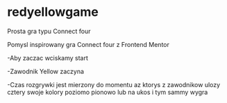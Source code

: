 # redyellowgame
Prosta gra typu Connect four

Pomysl inspirowany gra Connect four z Frontend Mentor 

-Aby zaczac wciskamy start

-Zawodnik Yellow zaczyna 

-Czas rozgrywki jest mierzony do momentu az ktorys z zawodnikow ulozy cztery swoje kolory poziomo pionowo lub na ukos i tym sammy wygra 
